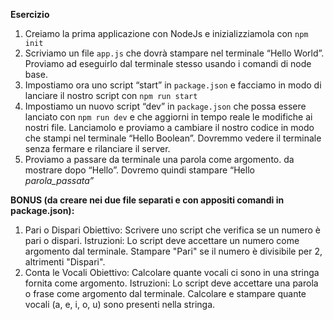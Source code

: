 **Esercizio**
1. Creiamo la prima applicazione con NodeJs e inizializziamola con `npm init`
2. Scriviamo un file `app.js` che dovrà stampare nel terminale “Hello World”. Proviamo ad eseguirlo dal terminale stesso usando i comandi di node base.
3. Impostiamo ora uno script “start” in `package.json` e facciamo in modo di lanciare il nostro script con `npm run start`
4. Impostiamo un nuovo script “dev” in `package.json` che possa essere lanciato con `npm run dev` e che aggiorni in tempo reale le modifiche ai nostri file. Lanciamolo e proviamo a cambiare il nostro codice in modo che stampi nel terminale “Hello Boolean”. Dovremmo vedere il terminale senza fermare e rilanciare il server.
5. Proviamo a passare da terminale una parola come argomento. da mostrare dopo “Hello”. Dovremo quindi stampare “Hello *parola_passata”*

**BONUS (da creare nei due file separati e con appositi comandi in package.json):**
1. Pari o Dispari
Obiettivo: Scrivere uno script che verifica se un numero è pari o dispari.
Istruzioni:
Lo script deve accettare un numero come argomento dal terminale.
Stampare "Pari" se il numero è divisibile per 2, altrimenti "Dispari".
2. Conta le Vocali
Obiettivo: Calcolare quante vocali ci sono in una stringa fornita come argomento.
Istruzioni:
Lo script deve accettare una parola o frase come argomento dal terminale.
Calcolare e stampare quante vocali (a, e, i, o, u) sono presenti nella stringa.